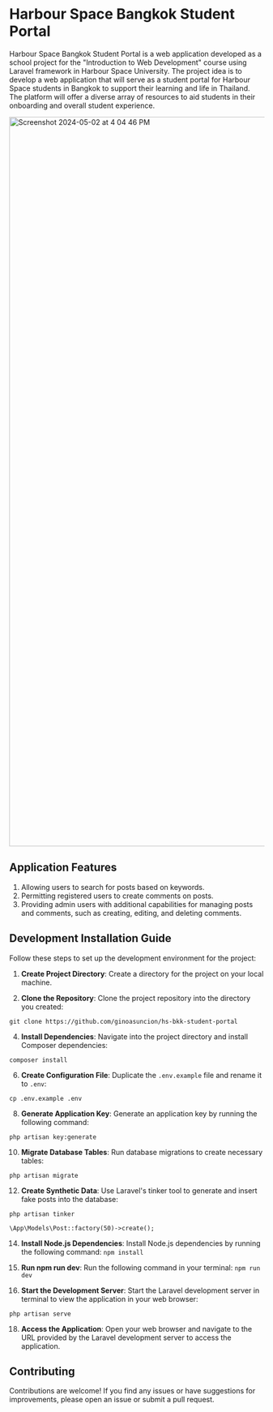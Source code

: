 # Harbour Space Bangkok Student Portal

Harbour Space Bangkok Student Portal is a web application developed as a school project for the "Introduction to Web Development" course using Laravel framework in Harbour Space University. The project idea is to develop a web application that will serve as a student portal for Harbour Space students in Bangkok to support their learning and life in Thailand. The platform will offer a diverse array of resources to aid students in their onboarding and overall student experience.

<img width="1440" alt="Screenshot 2024-05-02 at 4 04 46 PM" src="https://github.com/ginoasuncion/hs-bkk-student-portal/assets/13530187/f7e79b9b-43ed-46bd-9b5c-75b2c6164c47">

## Application Features

1. Allowing users to search for posts based on keywords.
2. Permitting registered users to create comments on posts.
3. Providing admin users with additional capabilities for managing posts and comments, such as creating, editing, and deleting comments.

## Development Installation Guide

Follow these steps to set up the development environment for the project:

1. **Create Project Directory**: Create a directory for the project on your local machine.

2. **Clone the Repository**: Clone the project repository into the directory you created:
```
git clone https://github.com/ginoasuncion/hs-bkk-student-portal
```

4. **Install Dependencies**: Navigate into the project directory and install Composer dependencies:
```
composer install
```

6. **Create Configuration File**: Duplicate the `.env.example` file and rename it to `.env`:
```
cp .env.example .env
```

8. **Generate Application Key**: Generate an application key by running the following command:
```
php artisan key:generate
```

10. **Migrate Database Tables**: Run database migrations to create necessary tables:
```
php artisan migrate
```

12. **Create Synthetic Data**: Use Laravel's tinker tool to generate and insert fake posts into the database:
```
php artisan tinker
```
```
\App\Models\Post::factory(50)->create();
```

14. **Install Node.js Dependencies**: Install Node.js dependencies by running the following command:
```npm install```

15. **Run npm run dev**: Run the following command in your terminal:
 ```npm run dev```

16. **Start the Development Server**: Start the Laravel development server in terminal to view the application in your web browser:
 ```
php artisan serve
```

18. **Access the Application**: Open your web browser and navigate to the URL provided by the Laravel development server to access the application.


## Contributing

Contributions are welcome! If you find any issues or have suggestions for improvements, please open an issue or submit a pull request.
